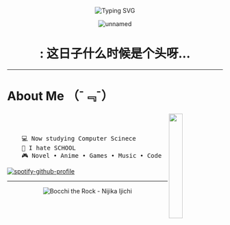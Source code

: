 <p align="center">
  <img src="https://readme-typing-svg.herokuapp.com?font=Fira+Code&size=31&pause=1000&width=435&lines=%E7%A5%9D%E4%BD%A0%E6%97%A9%E5%AE%89%EF%BC%8C%E5%8D%88%E5%AE%89%EF%BC%8C%E6%99%9A%E5%AE%89(%3D%CB%87%CF%89%CB%87%3D)" alt="Typing SVG">
</p>



<p align="center">
 <img src="https://github.com/user-attachments/assets/857e8ca4-48bf-41a4-95f5-ab6aa6076b18" alt="unnamed"/>
</p>
<h1 align="center">:  这日子什么时候是个头呀... </h1>

---


# About Me （¯﹃¯）   
###

<img src="https://github.com/user-attachments/assets/f011eb7f-1fb6-4f3e-97d6-90dd3346aea3" width="25%" align="right" />
<br><br>
<pre>
    💻 Now studying Computer Scinece
    🏫 I hate SCHOOL 
    🎮 Novel • Anime • Games • Music • Code
</pre>

[![spotify-github-profile](https://spotify-github-profile.kittinanx.com/api/view?uid=glovejacc73yudt548c07iasf&cover_image=true&theme=novatorem&show_offline=false&background_color=121212&interchange=true&bar_color=53b14f&bar_color_cover=true)](https://spotify-github-profile.kittinanx.com/api/view?uid=glovejacc73yudt548c07iasf&redirect=true)

<!--
# Languages & Tools 👨‍💻 🛠:

</br>

<p align="center">

<img src="https://github.com/user-attachments/assets/08f7ad00-be6b-4e94-9739-48e8a467d2af" alt="java" width="100" hight="50">


</br>
</br>
<img src="https://github.com/user-attachments/assets/2f2794ca-92f3-42ec-92a3-9cfa363ea3e1" alt="clion" width="100" hight="50">
<img src="https://github.com/user-attachments/assets/e64f95a1-cc8c-439d-b154-cac4cb0bcdc9" alt="Intellij" width="150" hight="50">
</br>

</br>
<img src="https://github.com/Xx-Ashutosh-xX/Xx-Ashutosh-xX/blob/master/assets/icons/pc.png" alt="pc" width="100" hight="50">
<img src="https://github.com/Xx-Ashutosh-xX/Xx-Ashutosh-xX/blob/master/assets/icons/edge.png" alt="edge" width="100" hight="50">
<img src="https://github.com/user-attachments/assets/5fbe6c57-b8e0-40f8-bf5b-0d84b1e457f4" alt="chrome" width="120" hight="50">

</br>
</br>
<p align="center">
<img src="https://github.com/user-attachments/assets/54bf0b8b-3ef2-4c0e-9688-9f3cc4aa1b94" alt="steam" width="100" hight="50">
<img src="https://github.com/user-attachments/assets/6071213e-2b95-4529-b414-edd3651a7f6c" alt="switch" width="120" hight="50">
</p>
</p>
</br>

-->
---

<p align="center">
 <img src="https://github.com/user-attachments/assets/96416cc3-992c-4714-9f6d-6bfb0a44a632" alt="Bocchi the Rock - Nijika Ijichi" style="max-width: 100%; height: auto;" />
</div>
</p>

<!--
![tumblr_d8cb6d904a4434d00710efccd6b68cf1_accbca65_540](https://github.com/user-attachments/assets/32b05823-8263-4704-8152-1df0253ed264)



